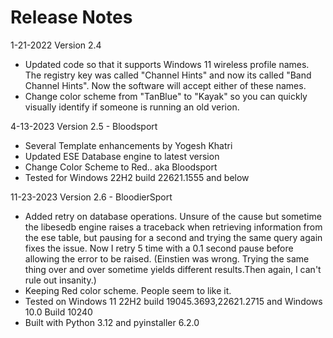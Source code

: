# Release Notes


1-21-2022  Version 2.4 

 - Updated code so that it supports Windows 11 wireless profile names. The registry key was called "Channel Hints" and now its called "Band Channel Hints".  Now the software will accept either of these names.
 - Change color scheme from "TanBlue" to "Kayak" so you can quickly visually identify if someone is running an old verion.

4-13-2023  Version 2.5 - Bloodsport

- Several Template enhancements by Yogesh Khatri
- Updated ESE Database engine to latest version
- Change Color Scheme to Red.. aka Bloodsport
- Tested for Windows 22H2 build 22621.1555 and below

11-23-2023 Version 2.6 - BloodierSport

 - Added retry on database operations. Unsure of the cause but sometime the libesedb engine raises a traceback when retrieving information from the ese table, but pausing for a second and trying the same query again fixes the issue. Now I retry 5 time with a 0.1 second pause before allowing the error to be raised.  (Einstien was wrong. Trying the same thing over and over sometime yields different results.Then again, I can't rule out insanity.)
 - Keeping Red color scheme. People seem to like it.
 - Tested on Windows 11 22H2 build 19045.3693,22621.2715 and Windows 10.0 Build 10240
 - Built with Python 3.12 and pyinstaller 6.2.0


